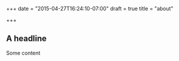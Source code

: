 +++
date = "2015-04-27T16:24:10-07:00"
draft = true
title = "about"

+++
## A headline

Some content


